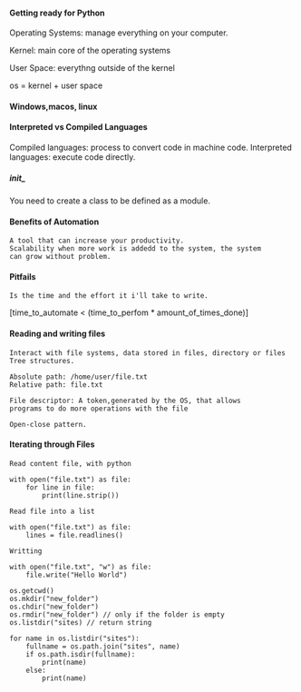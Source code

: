 #### Getting ready for Python
   Operating Systems: manage everything on your computer.
   
   Kernel: main core of the operating systems
   
   User Space: everythng outside of the kernel
   
   os = kernel + user space

#### Windows,macos, linux

#### Interpreted vs Compiled Languages

Compiled languages: process to convert code in machine code.
Interpreted languages: execute code directly.



##### __init___

 You need to create a class to be defined as a module.


#### Benefits of Automation

    A tool that can increase your productivity.
    Scalability when more work is addedd to the system, the system
    can grow without problem.
  
     
#### Pitfails

    Is the time and the effort it i'll take to write.
[time_to_automate < (time_to_perfom * amount_of_times_done)]

    
    
#### Reading and writing files

    Interact with file systems, data stored in files, directory or files
    Tree structures.

    Absolute path: /home/user/file.txt
    Relative path: file.txt

    File descriptor: A token,generated by the OS, that allows
    programs to do more operations with the file

    Open-close pattern.

#### Iterating through Files

    Read content file, with python
 
    with open("file.txt") as file:
        for line in file:
            print(line.strip())

    Read file into a list

    with open("file.txt") as file:
        lines = file.readlines()
    
    Writting

    with open("file.txt", "w") as file:
        file.write("Hello World")
    
    os.getcwd()
    os.mkdir("new_folder")
    os.chdir("new_folder")
    os.rmdir("new_folder") // only if the folder is empty
    os.listdir("sites) // return string
    
    for name in os.listdir("sites"):
        fullname = os.path.join("sites", name)
        if os.path.isdir(fullname):
            print(name)
        else:
            print(name)

    
